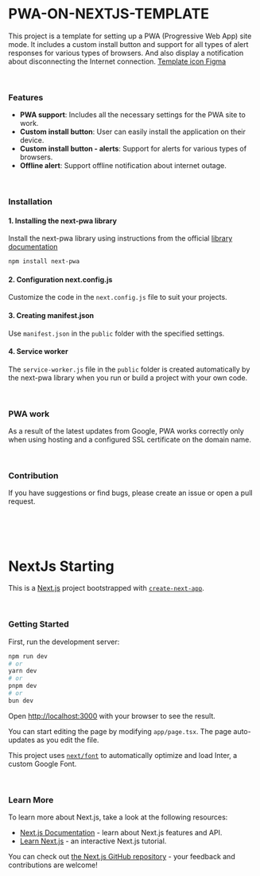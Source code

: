 # PWA-ON-NEXTJS-TEMPLATE

This project is a template for setting up a PWA (Progressive Web App) site mode. It includes a custom install button and support for all types of alert responses for various types of browsers. And also display a notification about disconnecting the Internet connection. [Template icon Figma](https://www.figma.com/community/file/1380577671249157222/website-icon-adaptation)

<br />

### Features

- **PWA support**: Includes all the necessary settings for the PWA site to work.
- **Custom install button**: User can easily install the application on their device.
- **Custom install button - alerts**: Support for alerts for various types of browsers.
- **Offline alert**: Support offline notification about internet outage.

<br />

### Installation

#### 1. Installing the next-pwa library

Install the next-pwa library using instructions from the official [library documentation](https://www.npmjs.com/package/next-pwa)

```bash
npm install next-pwa
```

#### 2. Configuration next.config.js

Customize the code in the `next.config.js` file to suit your projects.

#### 3. Creating manifest.json

Use `manifest.json` in the `public` folder with the specified settings.

#### 4. Service worker

The `service-worker.js` file in the `public` folder is created automatically by the next-pwa library when you run or build a project with your own code.

<br />

### PWA work

As a result of the latest updates from Google, PWA works correctly only when using hosting and a configured SSL certificate on the domain name.

<br />

### Contribution

If you have suggestions or find bugs, please create an issue or open a pull request.

<br /><br /><br />

# NextJs Starting

This is a [Next.js](https://nextjs.org/) project bootstrapped with [`create-next-app`](https://github.com/vercel/next.js/tree/canary/packages/create-next-app).

<br />

### Getting Started

First, run the development server:

```bash
npm run dev
# or
yarn dev
# or
pnpm dev
# or
bun dev
```

Open [http://localhost:3000](http://localhost:3000) with your browser to see the result.

You can start editing the page by modifying `app/page.tsx`. The page auto-updates as you edit the file.

This project uses [`next/font`](https://nextjs.org/docs/basic-features/font-optimization) to automatically optimize and load Inter, a custom Google Font.

<br />

### Learn More

To learn more about Next.js, take a look at the following resources:

- [Next.js Documentation](https://nextjs.org/docs) - learn about Next.js features and API.
- [Learn Next.js](https://nextjs.org/learn) - an interactive Next.js tutorial.

You can check out [the Next.js GitHub repository](https://github.com/vercel/next.js/) - your feedback and contributions are welcome!
